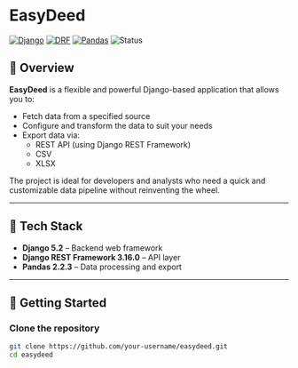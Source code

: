 # EasyDeed

[![Django](https://img.shields.io/badge/Django-5.2-green?logo=django)](https://www.djangoproject.com/)
[![DRF](https://img.shields.io/badge/DRF-3.16.0-orange?logo=django)](https://www.django-rest-framework.org/)
[![Pandas](https://img.shields.io/badge/Pandas-2.2.3-blue?logo=pandas)](https://pandas.pydata.org/)
![Status](https://img.shields.io/badge/status-in--progress-yellow)

## 📘 Overview

**EasyDeed** is a flexible and powerful Django-based application that allows you to:

- Fetch data from a specified source
- Configure and transform the data to suit your needs
- Export data via:
  - REST API (using Django REST Framework)
  - CSV
  - XLSX

The project is ideal for developers and analysts who need a quick and customizable data pipeline without reinventing the wheel.

---

## 🔧 Tech Stack

- **Django 5.2** – Backend web framework
- **Django REST Framework 3.16.0** – API layer
- **Pandas 2.2.3** – Data processing and export

---

## 🚀 Getting Started

### Clone the repository
```bash
git clone https://github.com/your-username/easydeed.git
cd easydeed
